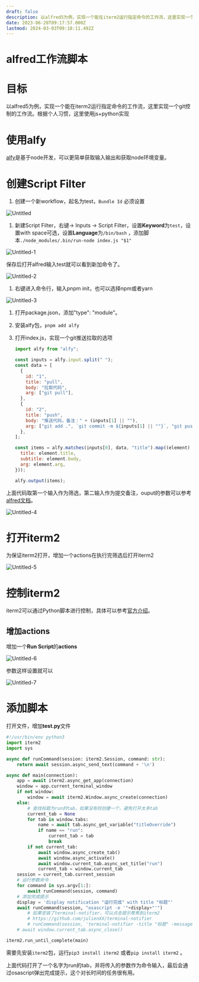 ```yaml
---
draft: false
description: 以alfred5为例，实现一个能在iterm2运行指定命令的工作流，这里实现一个git控制的工作流
date: 2023-06-28T09:17:57.000Z
lastmod: 2024-03-03T09:18:11.492Z
---
```


# alfred工作流脚本

# 目标

以alfred5为例，实现一个能在iterm2运行指定命令的工作流，这里实现一个git控制的工作流。根据个人习惯，这里使用js+python实现

# 使用alfy

[alfy](https://github.com/sindresorhus/alfy)是基于node开发，可以更简单获取输入输出和获取node环境变量。

# 创建Script Filter

1. 创建一个新workflow，起名为test，`Bundle Id` 必须设置

![Untitled](https://jsd.cdn.zzko.cn/gh/yjrhgvbn/picx-images-hosting@master/20231220/Untitled.1hw8zyozrtmo.webp)

1. 新建Script Filter，右键→ Inputs → Script Filter，设置**Keyword**为`test`，设置with space可选，设置**Language**为`/bin/bash` ，添加脚本`./node_modules/.bin/run-node index.js "$1"`

![Untitled-1](https://jsd.cdn.zzko.cn/gh/yjrhgvbn/picx-images-hosting@master/20231220/Untitled-1.3pnd0zfh2qw0.webp)

保存后打开alfred输入test就可以看到新加命令了。

![Untitled-2](https://jsd.cdn.zzko.cn/gh/yjrhgvbn/picx-images-hosting@master/20231220/Untitled-2.3ge9ajz9sii0.webp)

1. 右键进入命令行，输入pnpm init，也可以选择npm或者yarn

![Untitled-3](https://jsd.cdn.zzko.cn/gh/yjrhgvbn/picx-images-hosting@master/20231220/Untitled-3.l5fstyikl34.webp)

1. 打开package.json，添加"type": "module"。
2. 安装alfy包，`pnpm add alfy`
3. 打开index.js，实现一个git推送拉取的选项

   ```jsx
   import alfy from "alfy";

   const inputs = alfy.input.split(" ");
   const data = [
     {
       id: "1",
       title: "pull",
       body: "拉取代码",
       arg: ["git pull"],
     },
     {
       id: "2",
       title: "push",
       body: "推送代码，备注：" + (inputs[1] || ""),
       arg: ["git add .", `git commit -m ${inputs[1] || ""}`, "git push"],
     },
   ];

   const items = alfy.matches(inputs[0], data, "title").map((element) => ({
     title: element.title,
     subtitle: element.body,
     arg: element.arg,
   }));

   alfy.output(items);
   ```

上面代码取第一个输入作为筛选，第二输入作为提交备注，ouput的参数可以参考[alfred文档](https://www.alfredapp.com/help/workflows/inputs/script-filter/json/)。

![Untitled-4](https://jsd.cdn.zzko.cn/gh/yjrhgvbn/picx-images-hosting@master/20231220/Untitled-4.54ihw209yt80.webp)

# 打开iterm2

为保证iterm2打开，增加一个actions在执行完筛选后打开iterm2

![Untitled-5](https://jsd.cdn.zzko.cn/gh/yjrhgvbn/picx-images-hosting@master/20231220/Untitled-5.66hv73aktj00.webp)

# 控制iterm2

iterm2可以通过Python脚本进行控制，具体可以参考[官方介绍](https://iterm2.com/python-api/tutorial/index.html#tutorial-index)。

## 增加**actions**

增加一个**Run Script**的**actions**

![Untitled-6](https://jsd.cdn.zzko.cn/gh/yjrhgvbn/picx-images-hosting@master/20231220/Untitled-6.6svavkineoc0.webp)

参数这样设置就可以

![Untitled-7](https://jsd.cdn.zzko.cn/gh/yjrhgvbn/picx-images-hosting@master/20231220/Untitled-7.5bn3e0qgpf80.webp)

# 添加脚本

打开文件，增加**test.py**文件

```python
#!/usr/bin/env python3
import iterm2
import sys

async def runCommand(session: iterm2.Session, command: str):
    return await session.async_send_text(command + '\n')

async def main(connection):
    app = await iterm2.async_get_app(connection)
    window = app.current_terminal_window
    if not window:
        window = await iterm2.Window.async_create(connection)
    else:
        # 查找标题为run的tab，如果没有则创建一个，避免打开太多tab
        current_tab = None
        for tab in window.tabs:
            name = await tab.async_get_variable("titleOverride")
            if name == "run":
                current_tab = tab
                break
        if not current_tab:
            await window.async_create_tab()
            await window.async_activate()
            await window.current_tab.async_set_title("run")
            current_tab = window.current_tab
    session = current_tab.current_session
    # 运行参数命令
    for command in sys.argv[1:]:
        await runCommand(session, command)
    # 添加完成提示
    display = 'display notification "运行完成" with title "标题"'
    await runCommand(session, "osascript -e '"+display+"'")
		# 如果安装了terminal-notifier，可以点击提示聚焦到iterm2
		# https://github.com/julienXX/terminal-notifier
		# runCommand(session, 'terminal-notifier -title "标题" -message "运行完成" -activate com.googlecode.iterm2')
    # await window.current_tab.async_close()

iterm2.run_until_complete(main)
```

需要先安装`iterm2`包，运行`pip3 install iterm2` 或者`pip install iterm2` 。

上面代码打开了一个名字为run的tab，并将传入的参数作为命令输入，最后会通过osascript弹出完成提示，这个对长时间的任务很有用。

